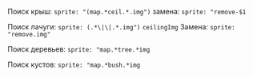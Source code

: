 Поиск крыш: `sprite: "(map.*ceil.*.img")`
замена: `sprite: "remove-$1`

Поиск лачуги: `sprite: (.*\|\|.*.img")` `ceilingImg`
Замена: `sprite: "remove.img"`

Поиск деревьев: `sprite: "map.*tree.*img`

Поиск кустов: `sprite: "map.*bush.*img`
